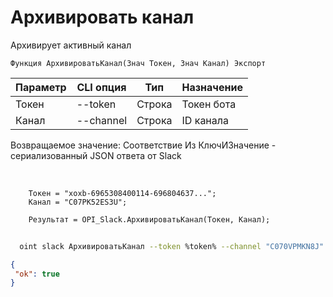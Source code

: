 ﻿---
sidebar_position: 4
---

# Архивировать канал
 Архивирует активный канал



`Функция АрхивироватьКанал(Знач Токен, Знач Канал) Экспорт`

  | Параметр | CLI опция | Тип | Назначение |
  |-|-|-|-|
  | Токен | --token | Строка | Токен бота |
  | Канал | --channel | Строка | ID канала |

  
  Возвращаемое значение:   Соответствие Из КлючИЗначение - сериализованный JSON ответа от Slack

<br/>




```bsl title="Пример кода"
    Токен = "xoxb-6965308400114-696804637...";
    Канал = "C07PK52ES3U";

    Результат = OPI_Slack.АрхивироватьКанал(Токен, Канал);
```



```sh title="Пример команды CLI"
    
  oint slack АрхивироватьКанал --token %token% --channel "C070VPMKN8J"

```

```json title="Результат"
{
 "ok": true
}
```

